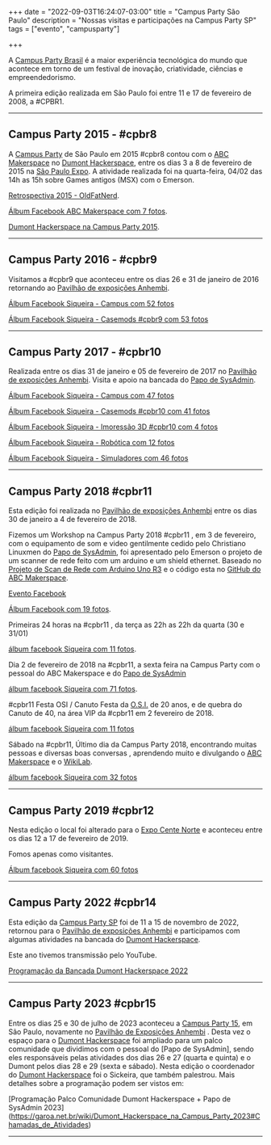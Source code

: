 +++
date = "2022-09-03T16:24:07-03:00"
title = "Campus Party São Paulo"
description = "Nossas visitas e participações na Campus Party SP"
tags = ["evento", "campusparty"]

+++

A [Campus Party Brasil](https://brasil.campus-party.org/) é a maior experiência tecnológica do mundo que acontece em torno de um festival de inovação, criatividade, ciências e empreendedorismo.

A primeira edição realizada em São Paulo foi entre 11 e 17 de fevereiro de 2008, a #CPBR1.
________________________________________
## Campus Party 2015 - #cpbr8
A [Campus Party](https://brasil.campus-party.org/) de São Paulo em 2015 #cpbr8 contou com o 
[ABC Makerspace](https://abcmakerspace.com.br/) no [Dumont Hackerspace](https://www.facebook.com/DumontHackerspace/), entre os dias 3 a 8 de fevereiro de 2015 na [São Paulo Expo](https://www.saopauloexpo.com.br/pt/).
A atividade realizada foi na quarta-feira, 04/02 das 14h as 15h sobre Games antigos (MSX) com o Emerson.

[Retrospectiva 2015 - OldFatNerd](https://oldfatnerd.blogspot.com/2016/02/minha-restrospectiva-2015.html).

[Álbum Facebook ABC Makerspace com 7 fotos](https://www.facebook.com/media/set/?set=a.1546796152254399&type=3).

[Dumont Hackerspace na Campus Party 2015](https://garoa.net.br/wiki/Dumont_Hackerspace_na_Campus_Party_2015).
________________________________________
## Campus Party 2016 - #cpbr9

Visitamos a #cpbr9 que aconteceu entre os dias 26 e 31 de janeiro de 2016 retornando ao [Pavilhão de exposições Anhembi](https://distritoanhembi.com.br/pavilhao-de-exposicoes/).

[Álbum Facebook Siqueira - Campus com 52 fotos](https://www.facebook.com/media/set/?vanity=sickeira&set=a.5590338524378702)

[Álbum Facebook Siqueira - Casemods #cpbr9 com 53 fotos](https://www.facebook.com/media/set/?set=a.1014184755327458&type=3)

________________________________________
## Campus Party 2017 - #cpbr10
Realizada entre os dias  31 de janeiro e 05 de fevereiro de 2017 no [Pavilhão de exposições Anhembi](https://distritoanhembi.com.br/pavilhao-de-exposicoes/). Visita e apoio na bancada do [Papo de SysAdmin](https://papodesysadmin.org/). 

[Álbum Facebook Siqueira - Campus com 47 fotos](https://www.facebook.com/media/set/?vanity=sickeira&set=a.5590207991058422)

[Álbum Facebook Siqueira - Casemods #cpbr10 com 41 fotos](https://www.facebook.com/media/set/?set=a.1306676732744924&type=3)

[Álbum Facebook Siqueira - Imoressão 3D #cpbr10 com 4 fotos](https://www.facebook.com/media/set/?set=a.1306794422733155&type=3)

[Álbum Facebook Siqueira - Robótica com 12 fotos](https://www.facebook.com/media/set/?vanity=sickeira&set=a.5590085691070652)

[Álbum Facebook Siqueira - Simuladores com 46 fotos](https://www.facebook.com/media/set/?vanity=sickeira&set=a.5590121171067104)
________________________________________

## Campus Party 2018 #cpbr11

Esta edição foi realizada no [Pavilhão de exposições Anhembi](https://distritoanhembi.com.br/pavilhao-de-exposicoes/) entre os dias 30 de janeiro a 4 de fevereiro de 2018.

Fizemos um Workshop na Campus Party 2018 #cpbr11 , em 3 de fevereiro, com o equipamento de som e video gentilmente cedido pelo Christiano Linuxmen do [Papo de SysAdmin](https://papodesysadmin.org/), foi apresentado pelo Emerson o projeto de um scanner de rede feito com um arduino e um shield ethernet. Baseado no [Projeto de Scan de Rede com Arduino Uno R3](https://sickeira.blogspot.com/2017/12/projeto-de-scan-de-rede-com-arduino-uno.html) e o código esta no [GitHub do ABC Makerspace](https://github.com/ABCMakerspace/scan-de-rede-com-arduino).

[Evento Facebook](https://www.facebook.com/events/145593892904081/?acontext=%7B%22event_action_history%22%3A[%7B%22surface%22%3A%22page%22%7D]%7D)

[Álbum Facebook  com 19 fotos](https://www.facebook.com/media/set/?set=a.2155884678012207&type=3).

Primeiras 24 horas na #cpbr11 , da terça as 22h as 22h da quarta (30 e 31/01) 

[álbum facebook Siqueira com 11 fotos](https://www.facebook.com/media/set/?set=a.1679416112137649&type=3).


Dia 2 de fevereiro de 2018 na #cpbr11, a sexta feira na Campus Party com o pessoal do ABC Makerspace e do [Papo de SysAdmin](https://papodesysadmin.org/)

[álbum facebook Siqueira com 71 fotos](https://www.facebook.com/media/set/?set=a.1681788755233718&type=3).


#cpbr11 Festa OSI / Canuto
Festa da [O.S.I.](https://opensource.org/) de 20 anos, e de quebra do Canuto de 40, na área VIP da #cpbr11 em 2 fevereiro de 2018.

[álbum facebook Siqueira com 11 fotos](https://www.facebook.com/media/set/?set=a.1682631278482799&type=3)

Sábado na #cpbr11, 
Último dia da Campus Party 2018, encontrando muitas pessoas e diversas boas conversas , aprendendo muito e divulgando o [ABC Makerspace](https://abcmakerspace.com.br/) e o [WikiLab](https://www.facebook.com/wikilab.abc).

[álbum facebook Siqueira com 32 fotos](https://www.facebook.com/media/set/?set=a.1683619001717360&type=3)

________________________________________

## Campus Party 2019 #cpbr12

Nesta edição o local foi alterado para o [Expo Cente Norte](https://expocenternorte.com.br/) e aconteceu entre os dias 12 a 17 de fevereiro de 2019.

Fomos apenas como visitantes.

[Álbum facebook Siqueira com 60 fotos](https://www.facebook.com/media/set/?set=a.5622282237850997&type=3)


________________________________________
## Campus Party 2022 #cpbr14

Esta edição da [Campus Party SP](https://brasil.campus-party.org/) foi de 11 a 15 de novembro de 2022, retornou para o [Pavilhão de exposições Anhembi](https://distritoanhembi.com.br/pavilhao-de-exposicoes/) e participamos com algumas atividades na bancada do [Dumont Hackerspace](https://www.facebook.com/DumontHackerspace/).

Este ano tivemos transmissão pelo YouTube.

[Programação da Bancada Dumont Hackerspace 2022](https://garoa.net.br/wiki/Dumont_Hackerspace_na_Campus_Party_2022#Atividades_Confirmadas)

________________________________________
## Campus Party 2023 #cpbr15

Entre os dias 25 e 30 de julho de 2023 aconteceu a [Campus Party 15](https://brasil.campus-party.org/cpbr15/), em São Paulo, novamente no [Pavilhão de Exposições Anhembi](https://distritoanhembi.com.br/pavilhao-de-exposicoes/) . Desta vez o espaço para o [Dumont Hackerspace](https://www.facebook.com/DumontHackerspace/)  foi ampliado para um palco comunidade que dividimos com o pessoal do [Papo de SysAdmin], sendo eles responsáveis pelas atividades dos dias 26 e 27 (quarta e quinta) e o Dumont pelos dias 28 e 29 (sexta e sábado). Nesta edição o coordenador do [Dumont Hackerspace](https://www.facebook.com/DumontHackerspace/) foi o Sickeira, que também palestrou. Mais detalhes sobre a programação podem ser vistos em:

[Programação Palco Comunidade Dumont Hackerspace + Papo de SysAdmin 2023]
(https://garoa.net.br/wiki/Dumont_Hackerspace_na_Campus_Party_2023#Chamadas_de_Atividades)

________________________________________


